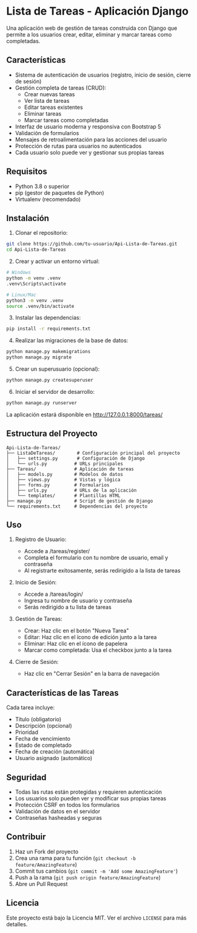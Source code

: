 # Lista de Tareas - Aplicación Django

Una aplicación web de gestión de tareas construida con Django que permite a los usuarios crear, editar, eliminar y marcar tareas como completadas.

## Características

- Sistema de autenticación de usuarios (registro, inicio de sesión, cierre de sesión)
- Gestión completa de tareas (CRUD):
  - Crear nuevas tareas
  - Ver lista de tareas
  - Editar tareas existentes
  - Eliminar tareas
  - Marcar tareas como completadas
- Interfaz de usuario moderna y responsiva con Bootstrap 5
- Validación de formularios
- Mensajes de retroalimentación para las acciones del usuario
- Protección de rutas para usuarios no autenticados
- Cada usuario solo puede ver y gestionar sus propias tareas

## Requisitos

- Python 3.8 o superior
- pip (gestor de paquetes de Python)
- Virtualenv (recomendado)

## Instalación

1. Clonar el repositorio:
```bash
git clone https://github.com/tu-usuario/Api-Lista-de-Tareas.git
cd Api-Lista-de-Tareas
```

2. Crear y activar un entorno virtual:
```bash
# Windows
python -m venv .venv
.venv\Scripts\activate

# Linux/Mac
python3 -m venv .venv
source .venv/bin/activate
```

3. Instalar las dependencias:
```bash
pip install -r requirements.txt
```

4. Realizar las migraciones de la base de datos:
```bash
python manage.py makemigrations
python manage.py migrate
```

5. Crear un superusuario (opcional):
```bash
python manage.py createsuperuser
```

6. Iniciar el servidor de desarrollo:
```bash
python manage.py runserver
```

La aplicación estará disponible en http://127.0.0.1:8000/tareas/

## Estructura del Proyecto

```
Api-Lista-de-Tareas/
├── ListaDeTareas/        # Configuración principal del proyecto
│   ├── settings.py       # Configuración de Django
│   └── urls.py          # URLs principales
├── Tareas/              # Aplicación de tareas
│   ├── models.py        # Modelos de datos
│   ├── views.py         # Vistas y lógica
│   ├── forms.py         # Formularios
│   ├── urls.py          # URLs de la aplicación
│   └── templates/       # Plantillas HTML
├── manage.py            # Script de gestión de Django
└── requirements.txt     # Dependencias del proyecto
```

## Uso

1. Registro de Usuario:
   - Accede a /tareas/register/
   - Completa el formulario con tu nombre de usuario, email y contraseña
   - Al registrarte exitosamente, serás redirigido a la lista de tareas

2. Inicio de Sesión:
   - Accede a /tareas/login/
   - Ingresa tu nombre de usuario y contraseña
   - Serás redirigido a tu lista de tareas

3. Gestión de Tareas:
   - Crear: Haz clic en el botón "Nueva Tarea"
   - Editar: Haz clic en el ícono de edición junto a la tarea
   - Eliminar: Haz clic en el ícono de papelera
   - Marcar como completada: Usa el checkbox junto a la tarea

4. Cierre de Sesión:
   - Haz clic en "Cerrar Sesión" en la barra de navegación

## Características de las Tareas

Cada tarea incluye:
- Título (obligatorio)
- Descripción (opcional)
- Prioridad
- Fecha de vencimiento
- Estado de completado
- Fecha de creación (automática)
- Usuario asignado (automático)

## Seguridad

- Todas las rutas están protegidas y requieren autenticación
- Los usuarios solo pueden ver y modificar sus propias tareas
- Protección CSRF en todos los formularios
- Validación de datos en el servidor
- Contraseñas hasheadas y seguras

## Contribuir

1. Haz un Fork del proyecto
2. Crea una rama para tu función (`git checkout -b feature/AmazingFeature`)
3. Commit tus cambios (`git commit -m 'Add some AmazingFeature'`)
4. Push a la rama (`git push origin feature/AmazingFeature`)
5. Abre un Pull Request

## Licencia

Este proyecto está bajo la Licencia MIT. Ver el archivo `LICENSE` para más detalles. 
